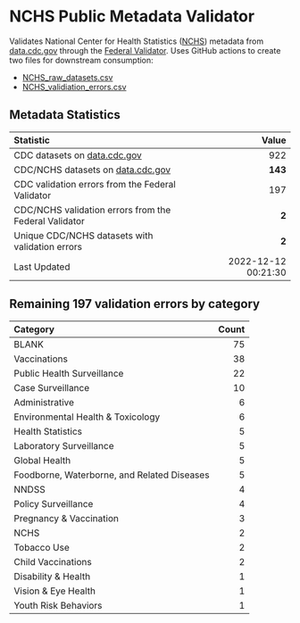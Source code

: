 # NCHS Public Metadata Validator

Validates National Center for Health Statistics ([NCHS](https://www.cdc.gov/nchs/index.htm)) metadata from [data.cdc.gov](https://data.cdc.gov/browse?category=NCHS) through the [Federal Validator](https://dashboard.data.gov/validate). Uses GitHub actions to create two files for downstream consumption:


+ [NCHS_raw_datasets.csv](NCHS_raw_datasets.csv)
+ [NCHS_validiation_errors.csv](NCHS_validiation_errors.csv)


## Metadata Statistics

| Statistic | Value |
| :---      | ---:  |
| CDC datasets on [data.cdc.gov](https://data.cdc.gov/) | 922 |
| CDC/NCHS datasets on [data.cdc.gov](https://data.cdc.gov/browse?category=NCHS)| **143** |
| CDC validation errors from the Federal Validator | 197 |
| CDC/NCHS validation errors from the Federal Validator | **2** |
| Unique CDC/NCHS datasets with validation errors | **2** |
| Last Updated | 2022-12-12 00:21:30 |


## Remaining 197 validation errors by category

| Category | Count |
| :---     | ---:  |
|BLANK|75|
|Vaccinations|38|
|Public Health Surveillance|22|
|Case Surveillance|10|
|Administrative|6|
|Environmental Health & Toxicology|6|
|Health Statistics|5|
|Laboratory Surveillance|5|
|Global Health|5|
|Foodborne, Waterborne, and Related Diseases|5|
|NNDSS|4|
|Policy Surveillance|4|
|Pregnancy & Vaccination|3|
|NCHS|2|
|Tobacco Use|2|
|Child Vaccinations|2|
|Disability & Health|1|
|Vision & Eye Health|1|
|Youth Risk Behaviors|1|